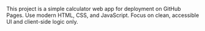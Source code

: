 <!-- Use this file to provide workspace-specific custom instructions to Copilot. For more details, visit https://code.visualstudio.com/docs/copilot/copilot-customization#_use-a-githubcopilotinstructionsmd-file -->

This project is a simple calculator web app for deployment on GitHub Pages. Use modern HTML, CSS, and JavaScript. Focus on clean, accessible UI and client-side logic only.
